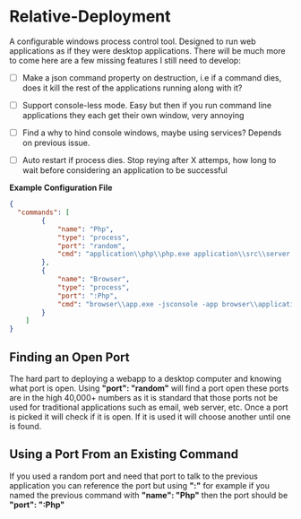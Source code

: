 Relative-Deployment
===================

A configurable windows process control tool. Designed to run web applications as if they were desktop applications. There will be much more to come here are a few missing features I still need to develop:

- [ ] Make a json command property on destruction, i.e if a command dies, does it kill the rest of the applications running along with it?
- [ ] Support console-less mode. Easy but then if you run command line applications they each get their own window, very annoying
- [ ] Find a why to hind console windows, maybe using services? Depends on previous issue.
- [ ] Auto restart if process dies. Stop reying after X attemps, how long to wait before considering an application to be successful


**Example Configuration File**

```json
{
  "commands": [
		{
			"name": "Php",
			"type": "process", 
			"port": "random",
			"cmd": "application\\php\\php.exe application\\src\\server.php $port"
		},
		{
			"name": "Browser",
			"type": "process", 
			"port": ":Php",
			"cmd": "browser\\app.exe -jsconsole -app browser\\application.ini -url http://localhost:$port/src/app.php"
		}
	]
}
```

Finding an Open Port
--------------------

The hard part to deploying a webapp to a desktop computer and knowing what port is open. Using **"port": "random"** will find a port open these ports are in the high 40,000+ numbers as it is standard that those ports not be used for traditional applications such as email, web server, etc. Once a port is picked it will check if it is open. If it is used it will choose another until one is found.

Using a Port From an Existing Command
-------------------------------------

If you used a random port and need that port to talk to the previous application you can reference the port but using **":"** for example if you named the previous command with **"name": "Php"** then the port should be **"port": ":Php"**
